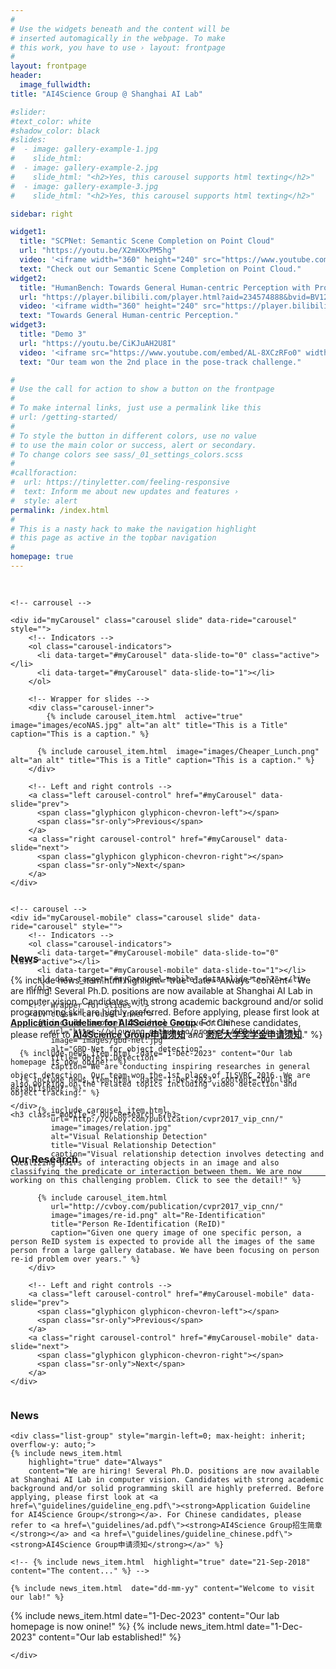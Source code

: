 ```yaml
---
#
# Use the widgets beneath and the content will be
# inserted automagically in the webpage. To make
# this work, you have to use › layout: frontpage
#
layout: frontpage
header:
  image_fullwidth:
title: "AI4Science Group @ Shanghai AI Lab"

#slider:
#text_color: white
#shadow_color: black
#slides:
#  - image: gallery-example-1.jpg
#    slide_html:
#  - image: gallery-example-2.jpg
#    slide_html: "<h2>Yes, this carousel supports html texting</h2>"
#  - image: gallery-example-3.jpg
#    slide_html: "<h2>Yes, this carousel supports html texting</h2>"

sidebar: right

widget1:
  title: "SCPNet: Semantic Scene Completion on Point Cloud"
  url: "https://youtu.be/X2mHXxPM5hg"
  video: '<iframe width="360" height="240" src="https://www.youtube.com/embed/X2mHXxPM5hg" allow="accelerometer; encrypted-media; gyroscope; picture-in-picture" allowfullscreen style="max-width: 100%; max-height: 150pt;"></iframe>'
  text: "Check out our Semantic Scene Completion on Point Cloud."
widget2:
  title: "HumanBench: Towards General Human-centric Perception with Projector Assisted Pretraining"
  url: "https://player.bilibili.com/player.html?aid=234574888&bvid=BV128411k7WD&cid=1298107862&p=1"
  video: '<iframe width="360" height="240" src="https://player.bilibili.com/player.html?aid=234574888&bvid=BV128411k7WD&cid=1298107862&p=1&autoplay=0" frameborder="0" allow="accelerometer; encrypted-media; gyroscope; picture-in-picture" allowfullscreen style="max-width: 100%; max-height: 150pt;"></iframe>'
  text: "Towards General Human-centric Perception."
widget3:
  title: "Demo 3"
  url: "https://youtu.be/CiKJuAH2U8I"
  video: '<iframe src="https://www.youtube.com/embed/AL-8XCzRFo0" width="360" height="240" allow="accelerometer; encrypted-media; gyroscope; picture-in-picture" allowfullscreen style="max-width: 100%; max-height: 150pt;"></iframe>'
  text: "Our team won the 2nd place in the pose-track challenge."

#
# Use the call for action to show a button on the frontpage
#
# To make internal links, just use a permalink like this
# url: /getting-started/
#
# To style the button in different colors, use no value
# to use the main color or success, alert or secondary.
# To change colors see sass/_01_settings_colors.scss
#
#callforaction:
#  url: https://tinyletter.com/feeling-responsive
#  text: Inform me about new updates and features ›
#  style: alert
permalink: /index.html
#
# This is a nasty hack to make the navigation highlight
# this page as active in the topbar navigation
#
homepage: true
---
```


<div class="row main-content" style= " margin-top: 30px; max-height:540px">
  <div class="column small-9 pc">
    
    <!-- carrousel -->

    <div id="myCarousel" class="carousel slide" data-ride="carousel" style="">
        <!-- Indicators -->
        <ol class="carousel-indicators">
          <li data-target="#myCarousel" data-slide-to="0" class="active"></li>
          <li data-target="#myCarousel" data-slide-to="1"></li>
        </ol>

        <!-- Wrapper for slides -->
        <div class="carousel-inner">
      		{% include carousel_item.html  active="true"  image="images/ecoNAS.jpg" alt="an alt" title="This is a Title" caption="This is a caption." %}

          {% include carousel_item.html  image="images/Cheaper_Lunch.png" alt="an alt" title="This is a Title" caption="This is a caption." %}
        </div>

        <!-- Left and right controls -->
        <a class="left carousel-control" href="#myCarousel" data-slide="prev">
          <span class="glyphicon glyphicon-chevron-left"></span>
          <span class="sr-only">Previous</span>
        </a>
        <a class="right carousel-control" href="#myCarousel" data-slide="next">
          <span class="glyphicon glyphicon-chevron-right"></span>
          <span class="sr-only">Next</span>
        </a>
    </div>

  </div>

  <!-- carrousel on mobile devices -->
  <div class="column small-12 mobile">
    
    <!-- carousel -->
    <div id="myCarousel-mobile" class="carousel slide" data-ride="carousel" style="">
        <!-- Indicators -->
        <ol class="carousel-indicators">
          <li data-target="#myCarousel-mobile" data-slide-to="0" class="active"></li>
          <li data-target="#myCarousel-mobile" data-slide-to="1"></li>
          <li data-target="#myCarousel-mobile" data-slide-to="2"></li>
        </ol>

        <!-- Wrapper for slides -->
        <div class="carousel-inner">
          {% include carousel_item.html  active="true"
             url="https://wlouyang.github.io/projects/GBD/index.html"
             image="images/gbd-net.jpg"
             alt="GBD-Net for object detection"
             title="Object Detection"
             caption="We are conducting inspiring researches in general object detection. Our team won the 1st place of ILSVRC 2016. We are also working on the related topics including video detection and object tracking." %}

          {% include carousel_item.html
             url="http://cvboy.com/publication/cvpr2017_vip_cnn/"
             image="images/relation.jpg"
             alt="Visual Relationship Detection"
             title="Visual Relationship Detection"
             caption="Visual relationship detection involves detecting and localizing pairs of interacting objects in an image and also classifying the predicate or interaction between them. We are now working on this challenging problem. Click to see the detail!" %}

          {% include carousel_item.html
             url="http://cvboy.com/publication/cvpr2017_vip_cnn/"
             image="images/re-id.png" alt="Re-Identification"
             title="Person Re-Identification (ReID)"
             caption="Given one query image of one specific person, a person ReID system is expected to provide all the images of the same person from a large gallery database. We have been focusing on person re-id problem over years." %}
        </div>

        <!-- Left and right controls -->
        <a class="left carousel-control" href="#myCarousel-mobile" data-slide="prev">
          <span class="glyphicon glyphicon-chevron-left"></span>
          <span class="sr-only">Previous</span>
        </a>
        <a class="right carousel-control" href="#myCarousel-mobile" data-slide="next">
          <span class="glyphicon glyphicon-chevron-right"></span>
          <span class="sr-only">Next</span>
        </a>
    </div>

  </div>

  <div class="column small-3 pc" style="max-height: inherit">
  	<div><h3>News</h3></div>
    
    <div class="list-group" style="margin-left=0; max-height: inherit; overflow-y: auto;">
    {% include news_item.html 
        highlight="true" date="Always"
        content="We are hiring! Several Ph.D. positions are now available at Shanghai AI Lab in computer vision. Candidates with strong academic background and/or solid programming skill are highly preferred. Before applying, please first look at <a href=\"guidelines/guideline_eng.pdf\"><strong>Application Guideline for AI4Science Group</strong></a>. For Chinese candidates, please refer to <a href=\"guidelines/ad.pdf\"><strong>AI4Science Group招生简章</strong></a> and <a href=\"guidelines/guideline_chinese.pdf\"><strong>AI4Science Group申请须知</strong></a>" %}

    <!-- {% include news_item.html  highlight="true" date="21-Sep-2018" content="The content..." %} -->

    {% include news_item.html  date="dd-mm-yy" content="Welcome to visit our lab!" %}

{% include news_item.html  date="1-Dec-2023" content="Our lab homepage is now onine!" %}
{% include news_item.html  date="1-Dec-2023" content="Our lab established!" %}

    </div>

  </div>
</div>

<div class="column small-12 mobile">
    <br>
    <h3>News</h3>
    <div class="list-group" style="margin-left=0">
      {% include news_item.html 
        highlight="true" date="Always"
        content="We are hiring! Several Ph.D. positions are now available at Shanghai AI Lab in computer vision. Candidates with strong academic background and/or solid programming skill are highly preferred. Before applying, please first look at <a href=\"guidelines/guideline_eng.pdf\"><strong>Application Guideline for AI4Science Group</strong></a>. For Chinese candidates, please refer to <a href=\"guidelines/guideline_chinese.pdf\"><strong>AI4Science Group申请须知</strong></a> and <a href=\"guidelines/scholarship_chi.pdf\"><strong>悉尼大学奖学金申请须知</strong></a>." %}

      {% include news_item.html  date="1-Dec-2023" content="Our lab homepage is now onine!" %}

      {% include news_item.html  date="1-Dec-2023" content="Our lab established!" %}

    </div>
    <h3 class="mobile"> Our Research </h3>

</div>

<div class="pc">
<br>
<h3> Our Research </h3> 
</div>

---
